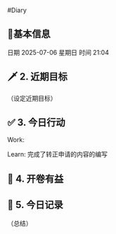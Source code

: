 #Diary 
## 🔞基本信息
日期 2025-07-06 星期日
时间 21:04

## 🗡 2. 近期目标
（设定近期目标）

## ✅ 3. 今日行动
Work:


Learn:
完成了转正申请的内容的编写

## 📘 4. 开卷有益

## 📝 5. 今日记录
（总结）
